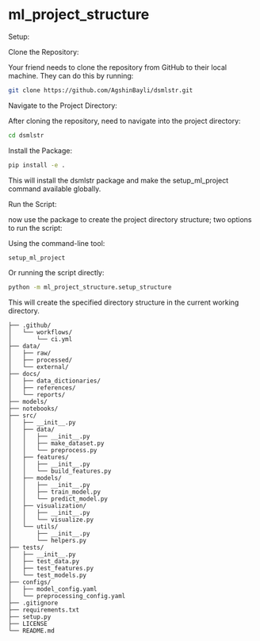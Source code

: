# ml_project_structure

Setup:

Clone the Repository:

Your friend needs to clone the repository from GitHub to their local machine. They can do this by running:

```sh
git clone https://github.com/AgshinBayli/dsmlstr.git

```

Navigate to the Project Directory:

After cloning the repository, need to navigate into the project directory:

```sh
cd dsmlstr
```

Install the Package:

```sh
pip install -e .
```
This will install the dsmlstr package and make the setup_ml_project command available globally.

Run the Script:

now use the package to create the project directory structure; two options to run the script:

Using the command-line tool:


```sh
setup_ml_project
```

Or running the script directly:

```sh
python -m ml_project_structure.setup_structure
```

This will create the specified directory structure in the current working directory.

```
├── .github/
│   └── workflows/
│       └── ci.yml
├── data/
│   ├── raw/
│   ├── processed/
│   └── external/
├── docs/
│   ├── data_dictionaries/
│   ├── references/
│   └── reports/
├── models/
├── notebooks/
├── src/
│   ├── __init__.py
│   ├── data/
│   │   ├── __init__.py
│   │   ├── make_dataset.py
│   │   └── preprocess.py
│   ├── features/
│   │   ├── __init__.py
│   │   └── build_features.py
│   ├── models/
│   │   ├── __init__.py
│   │   ├── train_model.py
│   │   └── predict_model.py
│   ├── visualization/
│   │   ├── __init__.py
│   │   └── visualize.py
│   └── utils/
│       ├── __init__.py
│       └── helpers.py
├── tests/
│   ├── __init__.py
│   ├── test_data.py
│   ├── test_features.py
│   └── test_models.py
├── configs/
│   ├── model_config.yaml
│   └── preprocessing_config.yaml
├── .gitignore
├── requirements.txt
├── setup.py
├── LICENSE
└── README.md

